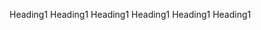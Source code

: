 <Typography as="h1">Heading1</Typography>
<Typography as="h2">Heading1</Typography>
<Typography as="h3">Heading1</Typography>
<Typography as="h4">Heading1</Typography>
<Typography as="h5">Heading1</Typography>
<Typography as="h6">Heading1</Typography>
